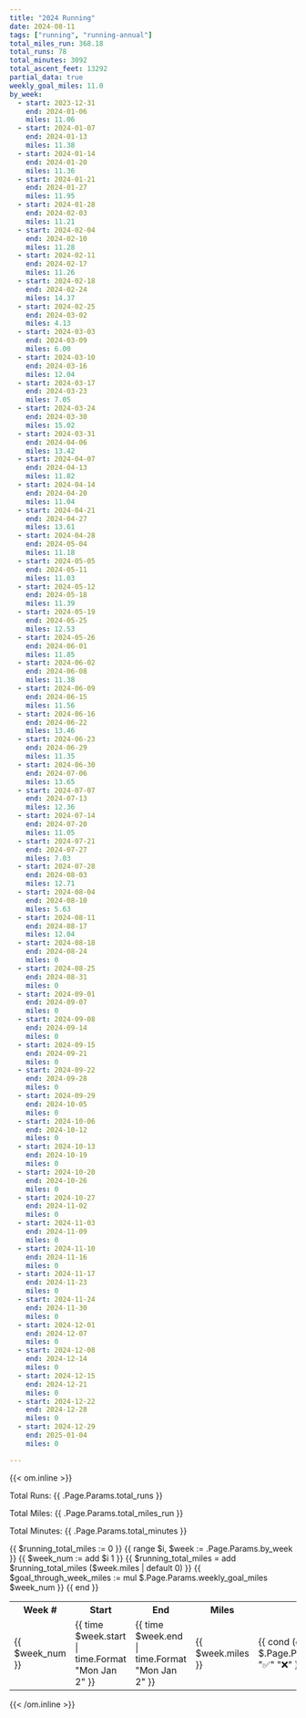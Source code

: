 ```yaml
---
title: "2024 Running"
date: 2024-08-11
tags: ["running", "running-annual"]
total_miles_run: 368.18
total_runs: 78
total_minutes: 3092
total_ascent_feet: 13292
partial_data: true
weekly_goal_miles: 11.0
by_week:
  - start: 2023-12-31
    end: 2024-01-06
    miles: 11.06
  - start: 2024-01-07
    end: 2024-01-13
    miles: 11.38
  - start: 2024-01-14
    end: 2024-01-20
    miles: 11.36
  - start: 2024-01-21
    end: 2024-01-27
    miles: 11.95
  - start: 2024-01-28
    end: 2024-02-03
    miles: 11.21
  - start: 2024-02-04
    end: 2024-02-10
    miles: 11.28
  - start: 2024-02-11
    end: 2024-02-17
    miles: 11.26
  - start: 2024-02-18
    end: 2024-02-24
    miles: 14.37
  - start: 2024-02-25
    end: 2024-03-02
    miles: 4.13
  - start: 2024-03-03
    end: 2024-03-09
    miles: 6.00
  - start: 2024-03-10
    end: 2024-03-16
    miles: 12.04
  - start: 2024-03-17
    end: 2024-03-23
    miles: 7.05
  - start: 2024-03-24
    end: 2024-03-30
    miles: 15.02
  - start: 2024-03-31
    end: 2024-04-06
    miles: 13.42
  - start: 2024-04-07
    end: 2024-04-13
    miles: 11.82
  - start: 2024-04-14
    end: 2024-04-20
    miles: 11.04
  - start: 2024-04-21
    end: 2024-04-27
    miles: 13.61
  - start: 2024-04-28
    end: 2024-05-04
    miles: 11.18
  - start: 2024-05-05
    end: 2024-05-11
    miles: 11.03
  - start: 2024-05-12
    end: 2024-05-18
    miles: 11.39
  - start: 2024-05-19
    end: 2024-05-25
    miles: 12.53
  - start: 2024-05-26
    end: 2024-06-01
    miles: 11.85
  - start: 2024-06-02
    end: 2024-06-08
    miles: 11.38
  - start: 2024-06-09
    end: 2024-06-15
    miles: 11.56
  - start: 2024-06-16
    end: 2024-06-22
    miles: 13.46
  - start: 2024-06-23
    end: 2024-06-29
    miles: 11.35
  - start: 2024-06-30
    end: 2024-07-06
    miles: 13.65
  - start: 2024-07-07
    end: 2024-07-13
    miles: 12.36
  - start: 2024-07-14
    end: 2024-07-20
    miles: 11.05
  - start: 2024-07-21
    end: 2024-07-27
    miles: 7.03
  - start: 2024-07-28
    end: 2024-08-03
    miles: 12.71
  - start: 2024-08-04
    end: 2024-08-10
    miles: 5.63
  - start: 2024-08-11
    end: 2024-08-17
    miles: 12.04
  - start: 2024-08-18
    end: 2024-08-24
    miles: 0
  - start: 2024-08-25
    end: 2024-08-31
    miles: 0
  - start: 2024-09-01
    end: 2024-09-07
    miles: 0
  - start: 2024-09-08
    end: 2024-09-14
    miles: 0
  - start: 2024-09-15
    end: 2024-09-21
    miles: 0
  - start: 2024-09-22
    end: 2024-09-28
    miles: 0
  - start: 2024-09-29
    end: 2024-10-05
    miles: 0
  - start: 2024-10-06
    end: 2024-10-12
    miles: 0
  - start: 2024-10-13
    end: 2024-10-19
    miles: 0
  - start: 2024-10-20
    end: 2024-10-26
    miles: 0
  - start: 2024-10-27
    end: 2024-11-02
    miles: 0
  - start: 2024-11-03
    end: 2024-11-09
    miles: 0
  - start: 2024-11-10
    end: 2024-11-16
    miles: 0
  - start: 2024-11-17
    end: 2024-11-23
    miles: 0
  - start: 2024-11-24
    end: 2024-11-30
    miles: 0
  - start: 2024-12-01
    end: 2024-12-07
    miles: 0
  - start: 2024-12-08
    end: 2024-12-14
    miles: 0
  - start: 2024-12-15
    end: 2024-12-21
    miles: 0
  - start: 2024-12-22
    end: 2024-12-28
    miles: 0
  - start: 2024-12-29
    end: 2025-01-04
    miles: 0

---
```


<!--more-->

{{< om.inline >}}
<p>Total Runs: {{ .Page.Params.total_runs }}</p>
<p>Total Miles: {{ .Page.Params.total_miles_run }}</p>
<p>Total Minutes: {{ .Page.Params.total_minutes }}</p>

<table>
  <tr>
    <th>Week #</th>
    <th>Start</th>
    <th>End</th>
    <th>Miles</th>
    <th>Goal Complete</th>
    <th>Net Pace</th>
  </tr>
  {{ $running_total_miles := 0 }}
  {{ range $i, $week := .Page.Params.by_week }}
    {{ $week_num := add $i 1 }}
    {{ $running_total_miles = add $running_total_miles ($week.miles | default 0) }}
    {{ $goal_through_week_miles := mul $.Page.Params.weekly_goal_miles $week_num }}
    <tr>
      <td>{{ $week_num }}</td>
      <td>{{ time $week.start | time.Format "Mon Jan 2" }}</td>
      <td>{{ time $week.end | time.Format "Mon Jan 2" }}</td>
      <td>{{ $week.miles }}</td>
      <td>{{ cond (gt $week.miles $.Page.Params.weekly_goal_miles) "✅" "❌" }}</td>
      <td>{{ (sub $running_total_miles $goal_through_week_miles ) | lang.FormatNumber 1 }}</td>
    </tr>
  {{ end }}


</table>
{{< /om.inline >}}

